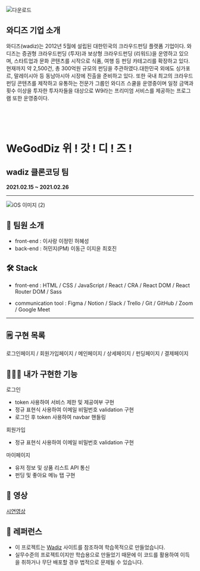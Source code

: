 ![다운로드](https://user-images.githubusercontent.com/65124480/109489263-f0173500-7ac9-11eb-850c-062b9f1a828d.jpg)

## 와디즈 기업 소개

와디즈(wadiz)는 2012년 5월에 설립된 대한민국의 크라우드펀딩 플랫폼 기업이다.
와디즈는 증권형 크라우드펀딩 (투자)과 보상형 크라우드펀딩 (리워드)을 운영하고 있으며, 스타트업과 문화 콘텐츠를 시작으로 식품, 여행 등 펀딩 카테고리를 확장하고 있다. 현재까지 약 2,500건, 총 300억원 규모의 펀딩을 주관하였다.대한민국 외에도 싱가포르, 말레이시아 등 동남아시아 시장에 진출을 준비하고 있다. 또한 국내 최고의 크라우드 펀딩 콘텐츠를 제작하고 유통하는 전문가 그룹인 와디즈 스쿨을 운영중이며 일정 금액과 횟수 이상을 투자한 투자자들을 대상으로 W9라는 프리미엄 서비스를 제공하는 프로그램 또한 운영중이다.

<br>
<br>
<br>

# WeGodDiz 위 ! 갓 ! 디 ! 즈 !

## wadiz 클론코딩 팀

**2021.02.15 ~ 2021.02.26**

---

![iOS 이미지 (2)](https://user-images.githubusercontent.com/65124480/109488543-0cff3880-7ac9-11eb-9a04-4b57034acdea.jpg)

## 👥 팀원 소개

- front-end : 이사랑 이정민 허혜성
- back-end : 허민지(PM) 이동근 이지윤 최호진

## 🛠 Stack

- front-end : HTML / CSS / JavaScript / React / CRA / React DOM / React Router DOM / Sass 

- communication tool : Figma / Notion / Slack / Trello / Git / GitHub / Zoom / Google Meet

---

## 🗒 구현 목록

로그인페이지 / 회원가입페이지 / 메인페이지 / 상세페이지 / 펀딩페이지 / 결제페이지


## 💁🏻‍♀️ 내가 구현한 기능

로그인 
- token 사용하여 서비스 제한 및 제공여부 구현
- 정규 표현식 사용하여 이메일 비밀번호 validation 구현
- 로그인 후 token 사용하여 navbar 핸들링

회원가입 
- 정규 표현식 사용하여 이메일 비밀번호 validation 구현

마이페이지
- 유저 정보 및 상품 리스트 API 통신
- 펀딩 및 좋아요 메뉴 탭 구현

## 🎥 영상
<a href="https://youtu.be/tkg-cKgNOwQ">시연영상</a>

## 💎 레퍼런스
- 이 프로젝트는 <a href="https://www.wadiz.kr/web/main">Wadiz</a> 사이트를 참조하여 학습목적으로 만들었습니다.
- 실무수준의 프로젝트이지만 학습용으로 만들었기 때문에 이 코드를 활용하여 이득을 취하거나 무단 배포할 경우 법적으로 문제될 수 있습니다.